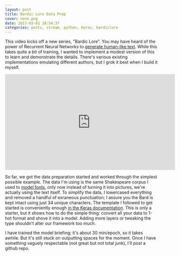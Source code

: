 ```yaml
---
layout: post
title: Bardic Lore Data Prep
cover: none.png
date: 2017-03-01 18:54:37 
categories: posts, stream, python, keras, bardiclore
---
```


This video kicks off a new series, "Bardic Lore".  You may have heard of the power of Recurrent Neural Networks to [generate human-like text](https://us-amazon.icims.com/jobs/432808/machine-learning-scientist---machine-translation/login).  While this takes quite a bit of training, I wanted to implement a modest version of this to learn and demonstrate the details.  There's various existing implementations emulating different authors, but I grok it best when I build it myself.

<iframe width="560" height="315" src="https://www.youtube.com/embed/xQlhFj2NcEM" frameborder="0"> </iframe>

So far, we got the data preparation started and worked through the simplest possible example.  The data I'm using is the same Shakespeare corpus I used to [model fonts](https://www.youtube.com/playlist?list=PLFxrZqbLojdIUIAoWuquwlDMkVkJefL0e), only now instead of turning it into pictures, we're actually using the text itself.  To simplify the data, I lowercased everything and removed a handful of exraneous punctuation; I assure you the Bard is kept intact using just 34 unique characters.  The template I followed to get started is conveniently enough [in the Keras documentation](https://github.com/fchollet/keras/blob/master/examples/lstm_text_generation.py).  This is only a starter, but it shows how to do the simple thing: convert all your data to 1-hot format and shove it into a model.  Adding more layers or tweaking the type shouldn't alter our framework too much.

I have trained the model briefing; it's about 30 min/epoch, so it takes awhile.  But it's still stuck on outputting spaces for the moment. Once I have something vaguely respectable (not great but not total junk), I'll post a github repo.
